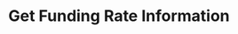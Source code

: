 ---
title: Get Funding Rate Information
position_number: 18
type: get
description: /az/future/market/v1/public/q/funding-rate
parameters:
    -
        name: symbol
        type: string
        mandatory: true
        default: N/A
        description: Trading pair
        ranges:
content_markdown: >-
  
    #### **Limit Flow Rules**

    1/s/ip
    <br>
    Note：This method does not require a signature.
  

left_code_blocks:
    -
        code_block: "public void getKLine() {\r\n\tString text = HttpUtil.get(URL + \"/data/api/az/future/market/v1/getKLine?market=btc_usdt&type=1min&since=0\");\r\n\tSystem.out.println(text);\r\n}"
        title: Java
        language: java
right_code_blocks:
    - code_block: |-
        {
          "error": {
            "code": "",
            "msg": ""
          },
          "msgInfo": "success",
          "returnCode": 0,
          "result": {
                "symbol": "btc_usdt",               //Trading Pair
                "fundingRate": -1.53695081E-4,      //Latest Funding Rate
                "nextCollectionTime": 1761984000000,//Next Billing Date
                "collectionInternal": 1             //Billing Cycle (hour)
          }
        }
      title: Response
      language: json
---